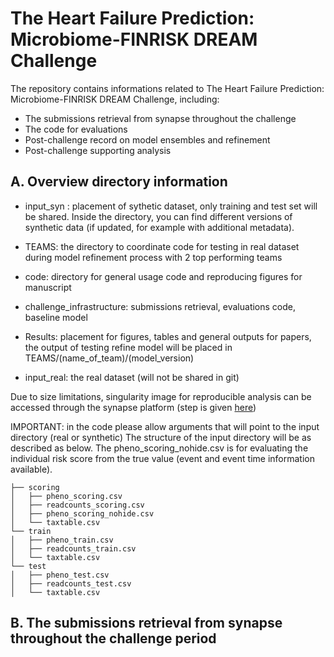 # The Heart Failure Prediction: Microbiome-FINRISK DREAM Challenge

The repository contains informations related to The Heart Failure Prediction: Microbiome-FINRISK DREAM Challenge, including:
* The submissions retrieval from synapse throughout the challenge
* The code for evaluations
* Post-challenge record on model ensembles and refinement
* Post-challenge supporting analysis

## A. Overview directory information

* input_syn : placement of sythetic dataset, only training and test set will be shared. Inside the directory, you can find different versions of synthetic data (if updated, for example with additional metadata).

* TEAMS: the directory to coordinate  code for testing in real dataset during model refinement process with 2 top performing teams

* code: directory for general usage code and reproducing figures for manuscript

* challenge_infrastructure: submissions retrieval, evaluations code, baseline model

* Results: placement for figures, tables and general outputs for papers, the output of testing refine model will be placed in TEAMS/(name_of_team)/(model_version)

* input_real: the real dataset (will not be shared in git)

Due to size limitations, singularity image for reproducible analysis can be accessed through the synapse platform (step is given [here](https://help.synapse.org/docs/Downloading-Data-Programmatically.2003796248.html))

IMPORTANT: in the code please allow arguments that will point to the input directory (real or synthetic)
The structure of the input directory will be as described as below. The pheno_scoring_nohide.csv is for evaluating the individual risk score from the true value (event and event time information available).

```
├── scoring
│   ├── pheno_scoring.csv
│   ├── readcounts_scoring.csv
│   ├── pheno_scoring_nohide.csv
│   └── taxtable.csv
└── train
│   ├── pheno_train.csv
│   ├── readcounts_train.csv
│   └── taxtable.csv
└── test
│   ├── pheno_test.csv
│   ├── readcounts_test.csv
│   └── taxtable.csv
```

## B. The submissions retrieval from synapse throughout the challenge period
